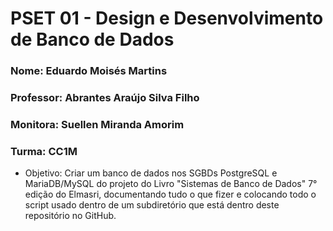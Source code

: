 # PSET 01 - Design e Desenvolvimento de Banco de Dados

### Nome: Eduardo Moisés Martins

### Professor: Abrantes Araújo Silva Filho 

### Monitora: Suellen Miranda Amorim

### Turma: CC1M


- Objetivo: Criar um banco de dados nos SGBDs PostgreSQL e MariaDB/MySQL do projeto do Livro "Sistemas de Banco de Dados" 7° edição do Elmasri, documentando tudo o que fizer e colocando todo o script usado dentro de um subdiretório que está dentro deste repositório no GitHub. 
